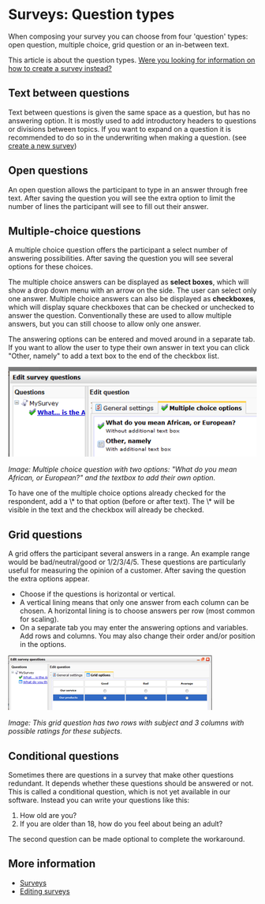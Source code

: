 # Surveys: Question types

When composing your survey you can choose from four 'question' types: open
question, multiple choice, grid question or an in-between text.

This article is about the question types. 
[Were you looking for information on how to create a survey
instead?](./surveys-create.md)

## Text between questions

Text between questions is given the same space as a question, but has no
answering option. It is mostly used to add introductory headers to
questions or divisions between topics. If you want to expand on a question it 
is recommended to do so in the underwriting when making a question. (see 
[create a new survey](./surveys-create.md))

## Open questions

An open question allows the participant to type in an answer through
free text. After saving the question you will see the extra option to limit the
number of lines the participant will see to fill out their answer.

## Multiple-choice questions

A multiple choice question offers the participant a select number of
answering possibilities. After saving the question you will see several
options for these choices.

The multiple choice answers can be displayed as **select boxes**, which
will show a drop down menu with an arrow on the side. The user can select 
only one answer.
Multiple choice answers can also be displayed as **checkboxes**, which 
will display square checkboxes that can be checked or unchecked to answer 
the question. Conventionally these are used to allow multiple answers, but 
you can still choose to allow only one answer.

The answering options can be entered and moved around in a separate tab. 
If you want to allow the user to type their own answer in text you can click 
"Other, namely" to add a text box to the end of the checkbox list.

![Multiple choice question](../images/multipleoptions.png)

*Image: Multiple choice question with two options: "What do you mean African, or European?" 
and the textbox to add their own option.*

To have one of the multiple choice options already checked for the
respondent, add a \\\* to that option (before or after text). The \\\* will
be visible in the text and the checkbox will already be checked.

## Grid questions

A grid offers the participant several answers in a range. An example range would 
be bad/neutral/good or 1/2/3/4/5. These questions are particularly useful for 
measuring the opinion of a customer. After saving the question the extra options 
appear.

- Choose if the questions is horizontal or vertical.
- A vertical lining means that only one answer from each column can be
chosen. A horizontal lining is to choose answers per row (most common for scaling).
- On a separate tab you may enter the answering options and variables. 
Add rows and columns. You may also change their order and/or position in the options.

![Creating a grid question](../images/gridquestion.png)

*Image: This grid question has two rows with subject and 3 columns with 
possible ratings for these subjects.*

## Conditional questions

Sometimes there are questions in a survey that make other questions 
redundant. It depends whether these questions should be answered or not. 
This is called a conditional question, which is not yet available in 
our software. Instead you can write your questions like this:

1. How old are you?
2. If you are older than 18, how do you feel about being an adult?

The second question can be made optional to complete the workaround.

## More information

* [Surveys](./surveys)
* [Editing surveys](./surveys-edit)
